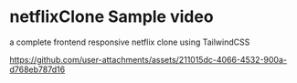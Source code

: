# netflixClone Sample video
a complete frontend responsive netflix clone using TailwindCSS

https://github.com/user-attachments/assets/211015dc-4066-4532-900a-d768eb787d16
